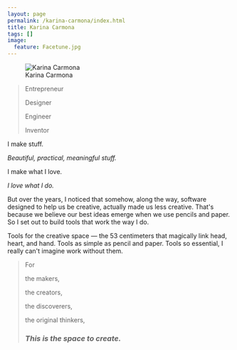 ```yaml
---
layout: page
permalink: /karina-carmona/index.html
title: Karina Carmona
tags: []
image:
  feature: Facetune.jpg
---
```

<figure>
  <img src="{{ site.url }}/images/Facetune.jpg" alt="Karina Carmona">
  <figcaption>Karina Carmona</figcaption>
</figure>

>Entrepreneur
>
>Designer
>
>Engineer
>
>Inventor

I
make
stuff.


*Beautiful, practical, meaningful stuff.*


I make what I love.

*I love what I do.*


But over the years, I noticed that somehow, along the way, software designed to help us be creative, actually made us less creative. That's because we believe our best ideas emerge when we use pencils and paper.
So I set out to build tools that work the way I do.


Tools for the creative space — the 53 centimeters that magically link head, heart, and hand. Tools as simple as pencil and paper. Tools so essential, I  really can't imagine work without them.


> For
>
> the makers,
>
> the creators,
>
> the discoverers,
>
> the original thinkers,
>
> ### *This is the space to create.* ###